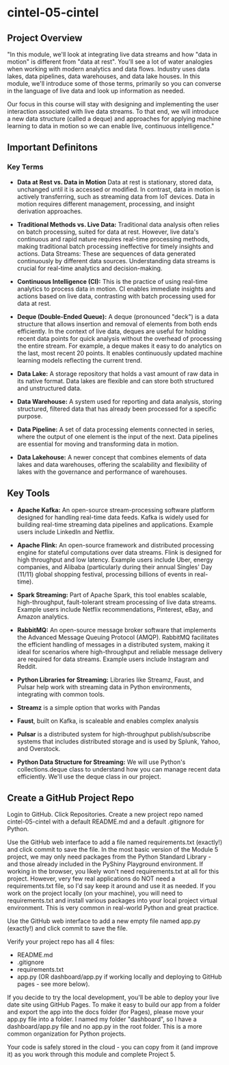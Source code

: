 # cintel-05-cintel

## Project Overview

"In this module, we'll look at integrating live data streams and how "data in motion" is different from "data at rest". You'll see a lot of water analogies when working with modern analytics and data flows. Industry uses data lakes, data pipelines, data warehouses, and data lake houses. In this module, we'll introduce some of those terms, primarily so you can converse in the language of live data and look up information as needed.

Our focus in this course will stay with designing and implementing the user interaction associated with live data streams. To that end, we will introduce a new data structure (called a deque) and approaches for applying machine learning to data in motion so we can enable live, continuous intelligence."

## Important Definitons

### Key Terms

- **Data at Rest vs. Data in Motion** Data at rest is stationary, stored data, unchanged until it is accessed or modified. In contrast, data in motion is actively transferring, such as streaming data from IoT devices. Data in motion requires different management, processing, and insight derivation approaches.

- **Traditional Methods vs. Live Data:** Traditional data analysis often relies on batch processing, suited for data at rest. However, live data's continuous and rapid nature requires real-time processing methods, making traditional batch processing ineffective for timely insights and actions.
Data Streams: These are sequences of data generated continuously by different data sources. Understanding data streams is crucial for real-time analytics and decision-making.

- **Continuous Intelligence (CI):** This is the practice of using real-time analytics to process data in motion. CI enables immediate insights and actions based on live data, contrasting with batch processing used for data at rest.

- **Deque (Double-Ended Queue):** A deque (pronounced "deck") is a data structure that allows insertion and removal of elements from both ends efficiently. In the context of live data, deques are useful for holding recent data points for quick analysis without the overhead of processing the entire stream. For example, a deque makes it easy to do analytics on the last, most recent 20 points. It enables continuously updated machine learning models reflecting the current trend. 

- **Data Lake:** A storage repository that holds a vast amount of raw data in its native format. Data lakes are flexible and can store both structured and unstructured data.

- **Data Warehouse:** A system used for reporting and data analysis, storing structured, filtered data that has already been processed for a specific purpose.

- **Data Pipeline:** A set of data processing elements connected in series, where the output of one element is the input of the next. Data pipelines are essential for moving and transforming data in motion.

- **Data Lakehouse:** A newer concept that combines elements of data lakes and data warehouses, offering the scalability and flexibility of lakes with the governance and performance of warehouses.

## Key Tools

- **Apache Kafka:** An open-source stream-processing software platform designed for handling real-time data feeds. Kafka is widely used for building real-time streaming data pipelines and applications. Example users include LinkedIn and Netflix. 

- **Apache Flink:** An open-source framework and distributed processing engine for stateful computations over data streams. Flink is designed for high throughput and low latency. Example users include Uber,  energy companies, and Alibaba (particularly during their annual Singles' Day (11/11) global shopping festival, processing billions of events in real-time).

- **Spark Streaming:** Part of Apache Spark, this tool enables scalable, high-throughput, fault-tolerant stream processing of live data streams. Example users include Netflix recommendations, Pinterest, eBay, and Amazon analytics. 

- **RabbitMQ:** An open-source message broker software that implements the Advanced Message Queuing Protocol (AMQP). RabbitMQ facilitates the efficient handling of messages in a distributed system, making it ideal for scenarios where high-throughput and reliable message delivery are required for data streams. Example users include Instagram and Reddit. 

- **Python Libraries for Streaming:** Libraries like Streamz, Faust, and Pulsar help work with streaming data in Python environments, integrating with common tools.

- **Streamz** is a simple option that works with Pandas

- **Faust**, built on Kafka, is scaleable and enables complex analysis

- **Pulsar** is a distributed system for high-throughput publish/subscribe systems that includes distributed storage and is used by Splunk, Yahoo, and Overstock. 

- **Python Data Structure for Streaming:**  We will use Python's collections.deque class to understand how you can manage recent data efficiently. We'll use the deque class in our project. 

## Create a GitHub Project Repo

Login to GitHub. Click Repositories. Create a new project repo named cintel-05-cintel with a default README.md and a default .gitignore for Python. 

Use the GitHub web interface to add a file named requirements.txt (exactly!) and click commit to save the file. In the most basic version of the Module 5 project, we may only need packages from the Python Standard Library - and those already included in the PyShiny Playground environment. If working in the browser, you likely won't need requirements.txt at all for this project. However, very few real applications do NOT need a requirements.txt file, so I'd say keep it around and use it as needed. If you work on the project locally (on your machine), you will need to requirements.txt and install various packages into your local project virtual environment. This is very common in real-world Python and great practice. 

Use the GitHub web interface to add a new empty file named app.py (exactly!)  and click commit to save the file. 

Verify your project repo has all 4 files:

- README.md
- .gitignore
- requirements.txt
- app.py (OR dashboard/app.py if working locally and deploying to GitHub pages - see more below).

If you decide to try the local development, you'll be able to deploy your live date site using GitHub Pages. To make it easy to build our app from a folder and export the app into the docs folder (for Pages), please move your app.py file into a folder. I named my folder "dashboard", so I have a dashboard/app.py file and no app.py in the root folder. This is a more common organization for Python projects.

Your code is safely stored in the cloud - you can copy from it (and improve it) as you work through this module and complete Project 5.  